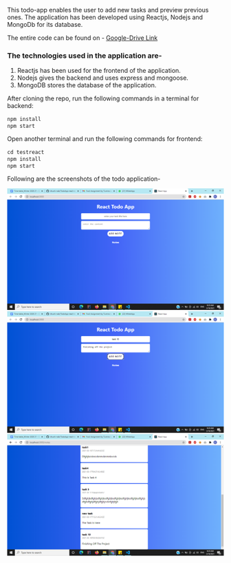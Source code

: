This todo-app enables the user to add new tasks and preview previous ones. The application has been developed using Reactjs, Nodejs and MongoDb for its database.

The entire code can be found on - [Google-Drive Link](https://drive.google.com/file/d/1zFwzaEDShU4QNVriPGKboqoCsv5d7pJ0/view?usp=sharing)

### The technologies used in the application are-
1. Reactjs has been used for the frontend of the application.
2. Nodejs gives the backend and uses express and mongoose.
3. MongoDB stores the database of the application.

After cloning the repo, run the following commands in a terminal for backend:
```
npm install
npm start
```
Open another terminal and run the following commands for frontend:
```
cd testreact
npm install
npm start
```
Following are the screenshots of the todo application-

![screenshot1](./screenshots/one.png)
![screenshot2](./screenshots/two.png)
![screenshot3](./screenshots/three.png)

